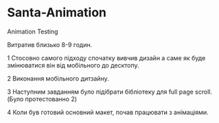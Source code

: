 # Santa-Animation

Animation Testing

Витратив близько 8-9 годин.

1 Стосовно самого підходу спочатку вивчив дизайн а саме як буде змінюватися він від мобільного до десктопу.

2 Виконання мобільного дитзайну.

3 Наступним завданням було підібрати бібліотеку для full page scroll.(Було протестованно 2)

4 Коли був готовий основний макет, почав працювати з анімаціями.
